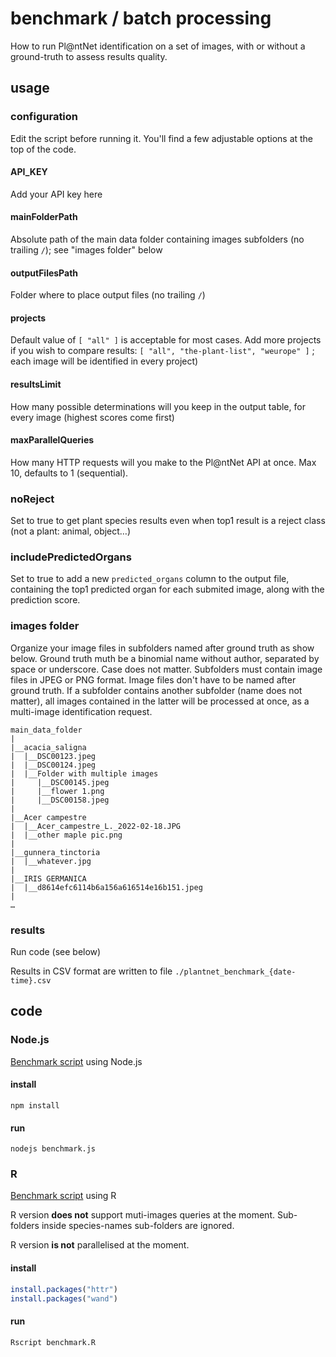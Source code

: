 # benchmark / batch processing

How to run Pl@ntNet identification on a set of images, with or without a ground-truth to assess results quality.

## usage

### configuration

Edit the script before running it. You'll find a few adjustable options at the top of the code.

#### API_KEY

Add your API key here

#### mainFolderPath

Absolute path of the main data folder containing images subfolders (no trailing `/`); see "images folder" below

#### outputFilesPath

Folder where to place output files (no trailing `/`)

#### projects

Default value of `[ "all" ]` is acceptable for most cases. Add more projects if you wish to compare results: `[ "all", "the-plant-list", "weurope" ]` ; each image will be identified in every project) 

#### resultsLimit

How many possible determinations will you keep in the output table, for every image (highest scores come first)

#### maxParallelQueries

How many HTTP requests will you make to the Pl@ntNet API at once. Max 10, defaults to 1 (sequential).

### noReject

Set to true to get plant species results even when top1 result is a reject class (not a plant: animal, object…)

### includePredictedOrgans

Set to true to add a new `predicted_organs` column to the output file, containing the top1 predicted organ for each submited image, along with the prediction score.


### images folder

Organize your image files in subfolders named after ground truth as show below. Ground truth muth be a binomial name without author, separated by space or underscore. Case does not matter. Subfolders must contain image files in JPEG or PNG format. Image files don't have to be named after ground truth. If a subfolder contains another subfolder (name does not matter), all images contained in the latter will be processed at once, as a multi-image identification request.

```
main_data_folder
|
|__acacia_saligna
|  |__DSC00123.jpeg
|  |__DSC00124.jpeg
|  |__Folder with multiple images
|     |__DSC00145.jpeg
|     |__flower 1.png
|     |__DSC00158.jpeg
|
|__Acer campestre
|  |__Acer_campestre_L._2022-02-18.JPG
|  |__other maple pic.png
|
|__gunnera_tinctoria
|  |__whatever.jpg
|
|__IRIS GERMANICA
|  |__d8614efc6114b6a156a616514e16b151.jpeg
|
…
```

### results
Run code (see below)

Results in CSV format are written to file `./plantnet_benchmark_{date-time}.csv`

## code

### Node.js
[Benchmark script](js/benchmark.js) using Node.js

#### install
`npm install`

#### run

`nodejs benchmark.js`

### R
[Benchmark script](R/benchmark.R) using R

R version **does not** support muti-images queries at the moment. Sub-folders inside species-names sub-folders are ignored.

R version **is not** parallelised at the moment.

#### install
```R
install.packages("httr")
install.packages("wand")
```

#### run

`Rscript benchmark.R`
